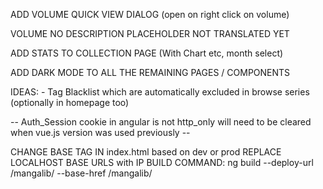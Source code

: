 ADD VOLUME QUICK VIEW DIALOG (open on right click on volume)

VOLUME NO DESCRIPTION PLACEHOLDER NOT TRANSLATED YET

ADD STATS TO COLLECTION PAGE (With Chart etc, month select)

ADD DARK MODE TO ALL THE REMAINING PAGES / COMPONENTS

IDEAS:
    - Tag Blacklist which are automatically excluded in browse series (optionally in homepage too)

-- Auth_Session cookie in angular is not http_only will need to be cleared when vue.js version was used previously --

CHANGE BASE TAG IN index.html based on dev or prod
REPLACE LOCALHOST BASE URLS with IP
BUILD COMMAND: ng build --deploy-url /mangalib/ --base-href /mangalib/